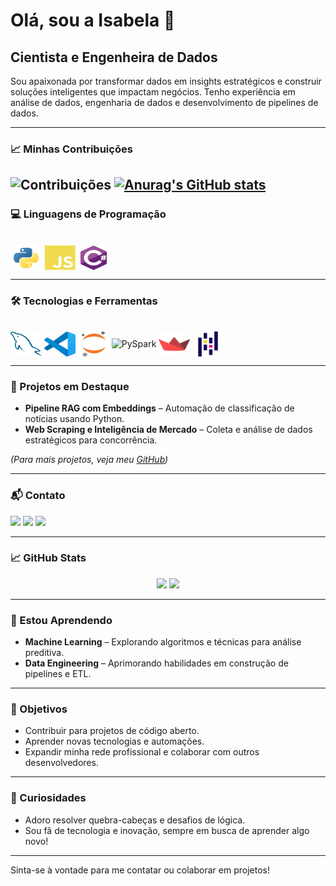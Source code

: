 # Olá, sou a Isabela 👋  
## Cientista e Engenheira de Dados

Sou apaixonada por transformar dados em insights estratégicos e construir soluções inteligentes que impactam negócios. Tenho experiência em análise de dados, engenharia de dados e desenvolvimento de pipelines de dados.

---


### 📈 Minhas Contribuições
![Contribuições](https://github-readme-streak-stats.herokuapp.com/?user=isabelamelop&theme=dark)
[![Anurag's GitHub stats](https://github-readme-stats.vercel.app/apiisabelamelop=anuraghazra)](https://github.com/anuraghazra/github-readme-stats)
---

### 💻 Linguagens de Programação
<div style="display: inline_block"><br>
  <img align="center" alt="Python" height="40" width="50" src="https://raw.githubusercontent.com/devicons/devicon/master/icons/python/python-original.svg">
  <img align="center" alt="JavaScript" height="40" width="50" src="https://raw.githubusercontent.com/devicons/devicon/master/icons/javascript/javascript-plain.svg">
  <img align="center" alt="CSharp" height="40" width="50" src="https://raw.githubusercontent.com/devicons/devicon/master/icons/csharp/csharp-original.svg">
</div>

---

### 🛠 Tecnologias e Ferramentas
<div style="display: inline_block"><br>
  <img align="center" alt="SQL" height="40" width="50" src="https://raw.githubusercontent.com/devicons/devicon/master/icons/mysql/mysql-original.svg">
  <img align="center" alt="VSCode" height="40" width="50" src="https://raw.githubusercontent.com/devicons/devicon/master/icons/vscode/vscode-original.svg">
  <img align="center" alt="Jupyter" height="40" width="50" src="https://raw.githubusercontent.com/devicons/devicon/master/icons/jupyter/jupyter-original.svg">
  <img align="center" alt="PySpark" height="40" width="50" src="https://raw.githubusercontent.com/devicons/devicon/master/icons/apache_spark/apache_spark-original.svg">
  <img align="center" alt="Streamlit" height="40" width="50" src="https://raw.githubusercontent.com/devicons/devicon/master/icons/streamlit/streamlit-original.svg">
  <img align="center" alt="Pandas" height="40" width="50" src="https://raw.githubusercontent.com/devicons/devicon/master/icons/pandas/pandas-original.svg">
</div>

---

### 📂 Projetos em Destaque 
- **Pipeline RAG com Embeddings** – Automação de classificação de notícias usando Python.  
- **Web Scraping e Inteligência de Mercado** – Coleta e análise de dados estratégicos para concorrência.  

*(Para mais projetos, veja meu [GitHub](https://github.com/isabelamelop))*  

---

### 📬 Contato
<div>
  <a href="https://instagram.com/isamelo.p" target="_blank"><img src="https://img.shields.io/badge/-Instagram-%23E4405F?style=for-the-badge&logo=instagram&logoColor=white" target="_blank"></a>
  <a href="mailto:isamp1612@gmail.com"><img src="https://img.shields.io/badge/-Gmail-%23333?style=for-the-badge&logo=gmail&logoColor=white" target="_blank"></a>
  <a href="https://www.linkedin.com/in/isamelo-p" target="_blank"><img src="https://img.shields.io/badge/-LinkedIn-%230077B5?style=for-the-badge&logo=linkedin&logoColor=white" target="_blank"></a> 
</div>

---

### 📈 GitHub Stats
<div align="center">
  <img src="https://github-readme-stats.vercel.app/api?username=isabelamelop&show_icons=true&theme=dark&count_private=true" />
  <img src="https://github-readme-stats.vercel.app/api/top-langs/?username=isabelamelop&layout=compact&theme=dark" />
</div>

---

### 🌱 Estou Aprendendo
- **Machine Learning** – Explorando algoritmos e técnicas para análise preditiva.
- **Data Engineering** – Aprimorando habilidades em construção de pipelines e ETL.

---

### 🎯 Objetivos
- Contribuir para projetos de código aberto.
- Aprender novas tecnologias e automações.
- Expandir minha rede profissional e colaborar com outros desenvolvedores.

---

### 🎉 Curiosidades
- Adoro resolver quebra-cabeças e desafios de lógica.
- Sou fã de tecnologia e inovação, sempre em busca de aprender algo novo!

---

Sinta-se à vontade para me contatar ou colaborar em projetos!
